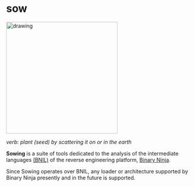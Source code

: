 # sow

<img src="https://github.com/loganleland/sow/assets/6620612/4ef6608d-195d-4a8c-9498-a8ecfa2d73d2" alt="drawing" width="300"/>

*verb: plant (seed) by scattering it on or in the earth*

**Sowing** is a suite of tools dedicated to the analysis of the intermediate languages [(BNIL)](https://docs.binary.ninja/dev/bnil-overview.html) of the reverse engineering platform, [Binary Ninja](https://binary.ninja/).

Since Sowing operates over BNIL, any loader or architecture supported by Binary Ninja presently and in the future is supported.
